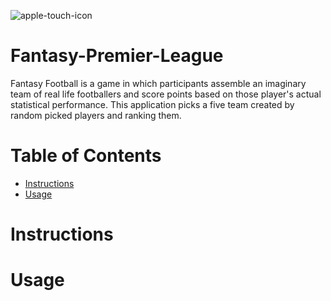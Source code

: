 ![apple-touch-icon](https://user-images.githubusercontent.com/18104045/31047476-b702c8c4-a60b-11e7-82f3-3efd1d192306.png)
# Fantasy-Premier-League
Fantasy Football is a  game in which participants assemble an imaginary team of real life footballers and score points based on those player's actual statistical performance. This application picks a five team created by random picked players and ranking them.
# Table of Contents

* [Instructions](#instructions)
* [Usage](#usage)

# <a name="instructions"></a>Instructions
# <a name="Usage"></a>Usage
